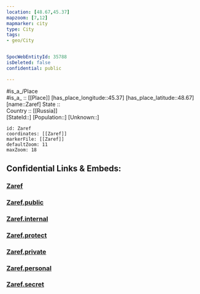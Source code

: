 ```yaml
---
location: [48.67,45.37] 
mapzoom: [7,12] 
mapmarker: city 
type: City
tags:
- geo/City


SpocWebEntityId: 35788
isDeleted: false
confidential: public

---
```

#is_a_/Place  
#is_a_ :: [[Place]] 
[has_place_longitude::45.37] 
[has_place_latitude::48.67] 
[name::Zaref] 
State ::  
Country :: [[Russia]]  
[StateId::] 
[Population::] 
[Unknown::] 


```leaflet
id: Zaref
coordinates: [[Zaref]] 
markerFile: [[Zaref]] 
defaultZoom: 11 
maxZoom: 18
```


## Confidential Links & Embeds: 

### [Zaref](/_Standards/Earth/Continent/Europe/Europe~East/Russia/Russia~South/Volgograd_Oblast/City/Zaref.md) 

### [Zaref.public](/_public/Earth/Continent/Europe/Europe~East/Russia/Russia~South/Volgograd_Oblast/City/Zaref.public.md) 

### [Zaref.internal](/_internal/Earth/Continent/Europe/Europe~East/Russia/Russia~South/Volgograd_Oblast/City/Zaref.internal.md) 

### [Zaref.protect](/_protect/Earth/Continent/Europe/Europe~East/Russia/Russia~South/Volgograd_Oblast/City/Zaref.protect.md) 

### [Zaref.private](/_private/Earth/Continent/Europe/Europe~East/Russia/Russia~South/Volgograd_Oblast/City/Zaref.private.md) 

### [Zaref.personal](/_personal/Earth/Continent/Europe/Europe~East/Russia/Russia~South/Volgograd_Oblast/City/Zaref.personal.md) 

### [Zaref.secret](/_secret/Earth/Continent/Europe/Europe~East/Russia/Russia~South/Volgograd_Oblast/City/Zaref.secret.md)

